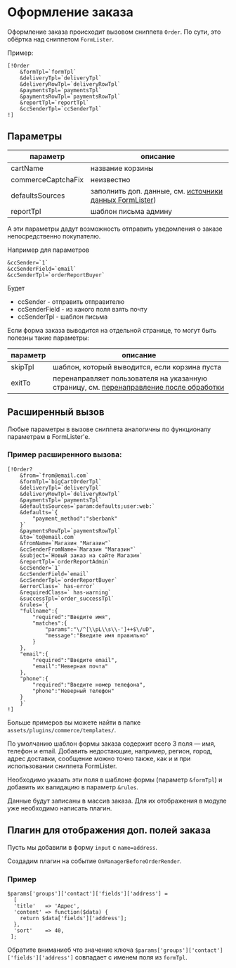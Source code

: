 # Оформление заказа

Оформление заказа происходит вызовом сниппета `Order`. По сути, это обёртка над сниппетом `FormLister`.

Пример:

```
[!Order
    &formTpl=`formTpl`
    &deliveryTpl=`deliveryTpl`
    &deliveryRowTpl=`deliveryRowTpl`
    &paymentsTpl=`paymentsTpl`
    &paymentsRowTpl=`paymentsRowTpl`
    &reportTpl=`reportTpl`
    &ccSenderTpl=`ccSenderTpl`
!]
```

## Параметры

| параметр           | описание                                                                                  |
| ------------------ | ----------------------------------------------------------------------------------------- |
| cartName           | название корзины                                                                          |
| commerceCaptchaFix | неизвестно                                                                                |
| defaultsSources    | заполнить доп. данные, см. [источники данных FormLister](../FormLister/020_Параметры.md)) |
| reportTpl          | шаблон письма админу                                                                      |

А эти параметры дадут возможность отправить уведомления о заказе непосредственно покупателю.

Например для параметров

```
&ccSender=`1`
&ccSenderField=`email`
&ccSenderTpl=`orderReportBuyer`
```

Будет

- ccSender - отправить отправителю
- ccSenderField - из какого поля взять почту
- ccSenderTpl - шаблон письма

Если форма заказа выводится на отдельной странице, то могут быть полезны такие параметры:

| параметр | описание                                                                                                                 |
| -------- | ------------------------------------------------------------------------------------------------------------------------ |
| skipTpl  | шаблон, который выводится, если корзина пуста                                                                            |
| exitTo   | перенаправляет пользователя на указанную страницу, см. [перенаправление после обработки](../FormLister/020_Параметры.md) |

## Расширенный вызов

Любые параметры в вызове сниппета аналогичны по функционалу параметрам в FormLister'е.

### Пример расширенного вызова:

```
[!Order?
    &from=`from@email.com`
    &formTpl=`bigCartOrderTpl`
    &deliveryTpl=`deliveryTpl`
    &deliveryRowTpl=`deliveryRowTpl`
    &paymentsTpl=`paymentsTpl`
    &defaultsSources=`param:defaults;user:web:`
    &defaults=`{
        "payment_method":"sberbank"
    }`
    &paymentsRowTpl=`paymentsRowTpl`
    &to=`to@email.com`
    &fromName=`Магазин "Магазин"`
    &ccSenderFromName=`Магазин "Магазин"`
    &subject=`Новый заказ на сайте Магазин`
    &reportTpl=`orderReportAdmin`
    &ccSender=`1`
    &ccSenderField=`email`
    &ccSenderTpl=`orderReportBuyer`
    &errorClass=` has-error`
    &requiredClass=` has-warning`
    &successTpl=`order_successTpl`
    &rules=`{
    "fullname":{
        "required":"Введите имя",
        "matches":{
            "params":"\/^[\\pL\\s\\-']++$\/uD",
            "message":"Введите имя правильно"
        }
    },
    "email":{
        "required":"Введите email",
        "email":"Неверная почта"
    },
    "phone":{
        "required":"Введите номер телефона",
        "phone":"Неверный телефон"
    }
    }`
!]
```

Больше примеров вы можете найти в папке `assets/plugins/commerce/templates/`.

По умолчанию шаблон формы заказа содержит всего 3 поля — имя, телефон и email.
Добавить недостающие, например, регион, город, адрес доставки, сообщение можно точно также, как и и при использовании сниппета FormLister.

Необходимо указать эти поля в шаблоне формы (параметр `&formTpl`) и добавить их валидацию в параметр `&rules`.

Данные будут записаны в массив заказа. Для их отображения в модуле уже необходимо написать плагин.

## Плагин для отображения доп. полей заказа

Пусть мы добавили в форму `input` с `name=address`.

Создадим плагин на событие `OnManagerBeforeOrderRender`.

### Пример

```
$params['groups']['contact']['fields']['address'] =
  [
  'title'   => 'Адрес',
  'content' => function($data) {
    return $data['fields']['address'];
  },
  'sort'    => 40,
 ];
```

Обратите вниманиеб что значение ключа `$params['groups']['contact']['fields']['address']` совпадает с именем поля из `formTpl`.
